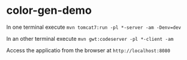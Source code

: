 # color-gen-demo

In one terminal execute `mvn tomcat7:run -pl *-server -am -Denv=dev`

In an other terminal execute `mvn gwt:codeserver -pl *-client -am`

Access the applicatio from the browser at `http://localhost:8080`
